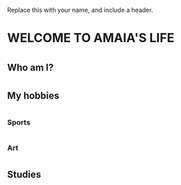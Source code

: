 Replace this with your name, and include a header.
# <h1> WELCOME TO AMAIA'S LIFE
  # <h2> Who am I?
  # <h2> My hobbies
  # <h3> Sports
  # <h3> Art
  # <h2> Studies
